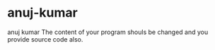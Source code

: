 # anuj-kumar
anuj kumar
The content of your program shouls be changed and you provide source code also.

